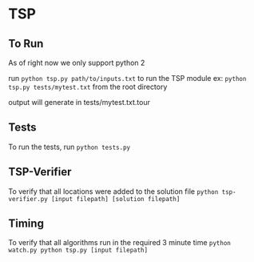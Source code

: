 # TSP
## To Run
As of right now we only support python 2

run
`python tsp.py path/to/inputs.txt`
to run the TSP module
ex:
`python tsp.py tests/mytest.txt`
from the root directory

output will generate in tests/mytest.txt.tour

## Tests
To run the tests,
run
`python tests.py`

## TSP-Verifier
To verify that all locations were added to the solution file
`python tsp-verifier.py [input filepath] [solution filepath]`

## Timing
To verify that all algorithms run in the required 3 minute time
`python watch.py python tsp.py [input filepath]`
